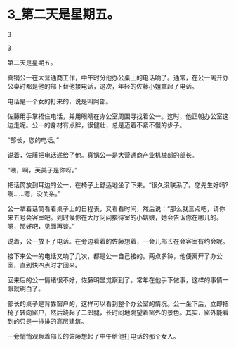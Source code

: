 # 3_第二天是星期五。

3

3

第二天是星期五。

真锅公一在大营通商工作，中午时分他办公桌上的电话响了。通常，在公一离开办公桌时都是他的部下替他接电话，这次，年轻的佐藤小姐拿起了电话。

电话是一个女的打来的，说是叫阿部。

佐藤用手掌捂住电话，并用眼睛在办公室周围寻找着公一。这时，他正朝办公室这边走呢。公一的身材有点胖，很健壮，总是迈着不紧不慢的步子。

“部长，您的电话。”

说着，佐藤把电话递给了他。真锅公一是大营通商产业机械部的部长。

“喂，啊，芙美子是你呀。”

把话筒放到耳边的公一，在椅子上舒适地坐了下来。“很久没联系了。您先生好吗?啊……嗯，没关系。”

公一拿着话筒看着桌子上的日程表，又看看时间，然后说：“那么就三点吧，请你来五号会客室吧。到时候你在大厅问问接待室的小姑娘，她会告诉你在哪儿的。嗯，那好吧，见面再谈。”

说着，公一放下了电话。在旁边看着的佐藤想着，一会儿部长在会客室有约会呢。

接下来公一的电话又响了几次，都是公一自己接的。两点多钟，他便离开了办公室，直到快四点时才回来。

回来后的公一情绪很不好，佐藤明显觉察到了。常年在他手下做事，这样的事情一眼就明白了。

部长的桌子是背靠窗户的，这样可以看到整个办公室的情况。公一坐下后，立即把椅子转向窗户，然后跷起了二郎腿，长时间地眺望着窗外的景色。其实，窗外能看到的只是一排排的高层建筑。

一旁悄悄观察着部长的佐藤想起了中午给他打电话的那个女人。